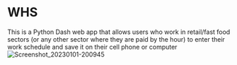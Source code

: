 # WHS
This is a Python Dash web app that allows users who work in retail/fast food sectors (or any other sector where they are paid by the hour) to enter their work schedule and save it on their cell phone or computer
![Screenshot_20230101-200945](https://user-images.githubusercontent.com/105472843/210189569-d3046db5-b6ab-48dc-b7d2-5fc4d1289ffc.png)
